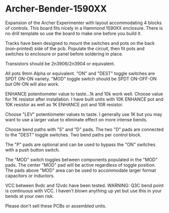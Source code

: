 # Archer-Bender-1590XX
Expansion of the Archer Experimenter with layout accommodating 4 blocks of controls. This board fits nicely in a Hammond 1590XX enclosure. There is no drill template so use the board to make one before you build it.

Tracks have been designed to mount the switches and pots on the back (non-printed) side of the pcb. Populate the circuit, then fit pots and switches to enclosure or panel before soldering in place.

Transistors should be 2n3906/2n3904 or equivalent.

All pots 9mm Alpha or equivalent. "ON" and "DEST" toggle switches are SPDT ON-ON variety. "MOD" toggle switch should be SPDT ON-OFF-ON but ON-ON will also work.

ENHANCE potentiometer value to taste...1k and 10k work well. Choose value for ?K resistor after installation. I have built units with 10K ENHANCE pot and 10K resistor as well as 1K ENHANCE pot and 10R resistor.

Choose "LEV" potentiometer values to taste. I generally use 1K but you may want to use a larger value to eliminate effect on more intense bends.

Choose bend paths with "S" and "D" pads. The two "D" pads are connected to the "DEST" toggle switches. Two bend paths per control block.

The "P" pads are optional and can be used to bypass the "ON" switches with a push button switch.

The "MOD" switch toggles between components populated in the "MOD" pads. The center "MOD" pad will be active regardless of toggle position. The pads above "MOD" area can be used to accommodate larger format capacitors or inductors.

VCC between 9vdc and 12vdc have been tested. WARNING: Q3C bend point is continuous with VCC. I haven't blown anything up yet but use this in your bends at your own risk. 

Please don't sell these PCBs or assembled units.
